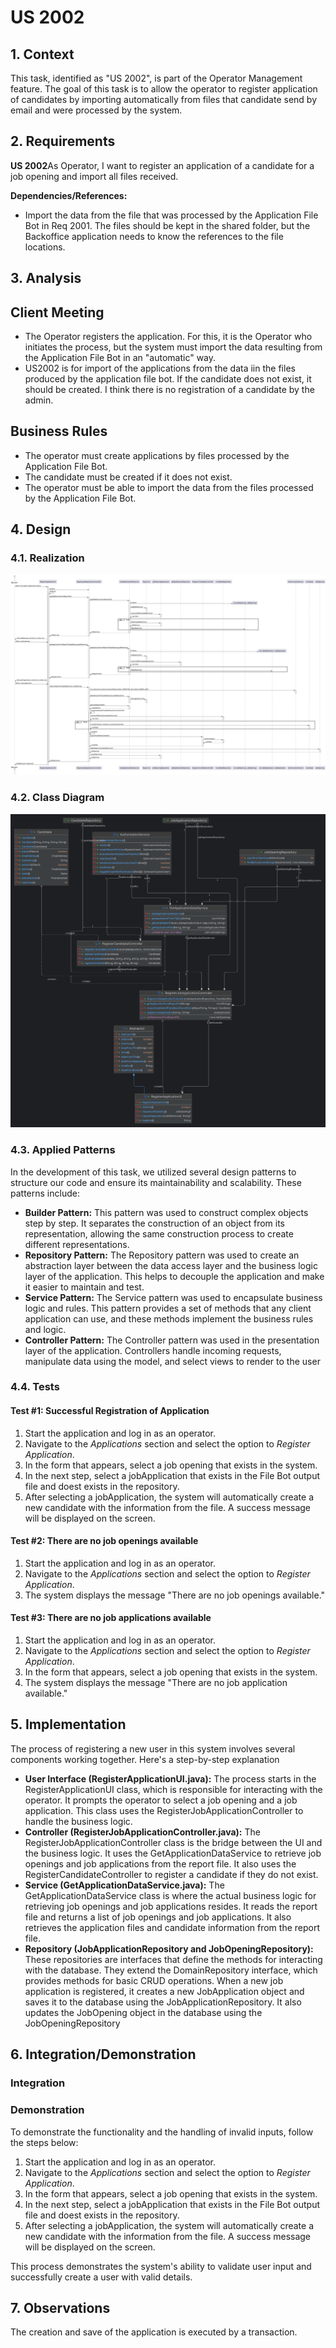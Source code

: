# US 2002

## 1. Context

This task, identified as "US 2002", is part of the Operator Management feature. The goal of this task is to allow the 
operator to register application of candidates by importing automatically from files that candidate send by email and 
were processed by the system.

## 2. Requirements

**US 2002**As Operator, I want to register an application of a candidate for a job opening and
import all files received.



**Dependencies/References:**

- Import the data from the file that was processed by the Application
  File Bot in Req 2001. The files should be kept in the shared folder, but the Backoffice
  application needs to know the references to the file locations.

## 3. Analysis


## Client Meeting

- The Operator registers the application. For this, it is the Operator who initiates the process, but the system must import the data resulting from the Application File Bot in an "automatic" way.
- US2002 is for import of the applications from the data iin the files produced by the application file bot. If the candidate does not exist, it should be created. I think there is no registration of a candidate by the admin.

## Business Rules

- The operator must create applications by files processed by the Application File Bot.
- The candidate must be created if it does not exist.
- The operator must be able to import the data from the files processed by the Application File Bot.

## 4. Design


### 4.1. Realization

![List User](SD/SD.png)


### 4.2. Class Diagram

![List User](CD/CD.png)

### 4.3. Applied Patterns


In the development of this task, we utilized several design patterns to structure our code and ensure its maintainability and scalability. These patterns include:  
- **Builder Pattern:** This pattern was used to construct complex objects step by step. It separates the construction of an object from its representation, allowing the same construction process to create different representations.  
- **Repository Pattern:** The Repository pattern was used to create an abstraction layer between the data access layer and the business logic layer of the application. This helps to decouple the application and make it easier to maintain and test.  
- **Service Pattern:** The Service pattern was used to encapsulate business logic and rules. This pattern provides a set of methods that any client application can use, and these methods implement the business rules and logic.  
- **Controller Pattern:** The Controller pattern was used in the presentation layer of the application. Controllers handle incoming requests, manipulate data using the model, and select views to render to the user



### 4.4. Tests


#### Test #1: Successful Registration of Application
1. Start the application and log in as an operator.
2. Navigate to the *Applications* section and select the option to *Register Application*.
3. In the form that appears, select a job opening that exists in the system.
4. In the next step, select a jobApplication that exists in the File Bot output file and doest exists in the repository.
5. After selecting a jobApplication, the system will automatically create a new candidate with the information from the file. A success message will be displayed on the screen.



#### Test #2: There are no job openings available
1. Start the application and log in as an operator.
2. Navigate to the *Applications* section and select the option to *Register Application*.
3. The system displays the message "There are no job openings available."

#### Test #3: There are no job applications available
1. Start the application and log in as an operator.
2. Navigate to the *Applications* section and select the option to *Register Application*.
3. In the form that appears, select a job opening that exists in the system.
4. The system displays the message "There are no job application available."



## 5. Implementation
The process of registering a new user in this system involves several components working together. Here's a step-by-step explanation


- **User Interface (RegisterApplicationUI.java):** The process starts in the RegisterApplicationUI class, which is responsible for interacting with the operator. It prompts the operator to select a job opening and a job application. This class uses the RegisterJobApplicationController to handle the business logic.
- **Controller (RegisterJobApplicationController.java):** The RegisterJobApplicationController class is the bridge between the UI and the business logic. It uses the GetApplicationDataService to retrieve job openings and job applications from the report file. It also uses the RegisterCandidateController to register a candidate if they do not exist.
- **Service (GetApplicationDataService.java):** The GetApplicationDataService class is where the actual business logic for retrieving job openings and job applications resides. It reads the report file and returns a list of job openings and job applications. It also retrieves the application files and candidate information from the report file.
- **Repository (JobApplicationRepository and JobOpeningRepository):** These repositories are interfaces that define the methods for interacting with the database. They extend the DomainRepository interface, which provides methods for basic CRUD operations. When a new job application is registered, it creates a new JobApplication object and saves it to the database using the JobApplicationRepository. It also updates the JobOpening object in the database using the JobOpeningRepository


## 6. Integration/Demonstration

### Integration


### Demonstration

To demonstrate the functionality and the handling of invalid inputs, follow the steps below:  
1. Start the application and log in as an operator.
2. Navigate to the *Applications* section and select the option to *Register Application*.
3. In the form that appears, select a job opening that exists in the system.
4. In the next step, select a jobApplication that exists in the File Bot output file and doest exists in the repository.
5. After selecting a jobApplication, the system will automatically create a new candidate with the information from the file. A success message will be displayed on the screen.

This process demonstrates the system's ability to validate user input and successfully create a user with valid details.

## 7. Observations

The creation and save of the application is executed by a transaction.